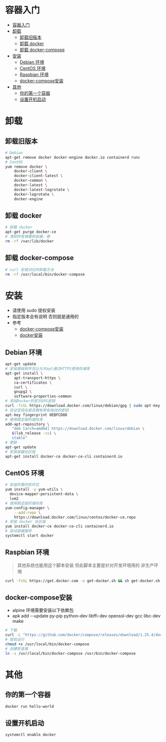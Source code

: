 # 容器入门

- [容器入门](#%e5%ae%b9%e5%99%a8%e5%85%a5%e9%97%a8)
- [卸载](#%e5%8d%b8%e8%bd%bd)
  - [卸载旧版本](#%e5%8d%b8%e8%bd%bd%e6%97%a7%e7%89%88%e6%9c%ac)
  - [卸载 docker](#%e5%8d%b8%e8%bd%bd-docker)
  - [卸载 docker-compose](#%e5%8d%b8%e8%bd%bd-docker-compose)
- [安装](#%e5%ae%89%e8%a3%85)
  - [Debian 环境](#debian-%e7%8e%af%e5%a2%83)
  - [CentOS 环境](#centos-%e7%8e%af%e5%a2%83)
  - [Raspbian 环境](#raspbian-%e7%8e%af%e5%a2%83)
  - [docker-compose安装](#docker-compose%e5%ae%89%e8%a3%85)
- [其他](#%e5%85%b6%e4%bb%96)
  - [你的第一个容器](#%e4%bd%a0%e7%9a%84%e7%ac%ac%e4%b8%80%e4%b8%aa%e5%ae%b9%e5%99%a8)
  - [设置开机启动](#%e8%ae%be%e7%bd%ae%e5%bc%80%e6%9c%ba%e5%90%af%e5%8a%a8)


# 卸载
## 卸载旧版本
```bash
# Debian
apt-get remove docker docker-engine docker.io containerd runc
# ContOS
yum remove docker \
    docker-client \
    docker-client-latest \
    docker-common \
    docker-latest \
    docker-latest-logrotate \
    docker-logrotate \
    docker-engine
```

## 卸载 docker
```bash
# 卸载 docker
apt-get purge docker-ce
# 清除所有镜像和容器、卷
rm -rf /var/lib/docker
```
## 卸载 docker-compose
```bash
# curl 安装对应的卸载方法
rm -rf /usr/local/bin/docker-compose
```

# 安装
+ 请使用 sudo 提权安装
+ 指定版本会有说明 否则就是通用的
+ 参考
  + [docker-compose安装](https://docs.docker.com/compose/install/)
  + [docker安装](https://docs.docker.com/install/linux/docker-ce/debian/#install-using-the-convenience-script)

## Debian 环境
```bash
apt-get update
# 安装基础软件包以允许apt通过HTTPS使用存储库
apt-get install \
    apt-transport-https \
    ca-certificates \
    curl \
    gnupg2 \
    software-properties-common
# 添加Docker的官方GPG密钥
curl -fsSL https://download.docker.com/linux/debian/gpg | sudo apt-key add -
# 验证您现在是否拥有带有指纹的密钥
apt-key fingerprint 0EBFCD88
# 使用稳定版的储存库
add-apt-repository \
   "deb [arch=amd64] https://download.docker.com/linux/debian \
   $(lsb_release -cs) \
   stable"
# 更新
apt-get update
# 安装容器社区版
apt-get install docker-ce docker-ce-cli containerd.io
```

## CentOS 环境
```bash
# 安装所需的软件包
yum install -y yum-utils \
  device-mapper-persistent-data \
  lvm2
# 使用稳定版的储存库
yum-config-manager \
    --add-repo \
    https://download.docker.com/linux/centos/docker-ce.repo
# 安装 docker 社区版
yum install docker-ce docker-ce-cli containerd.io
# 启动容器服务
systemctl start docker
```

## Raspbian 环境
>其他系统也能用这个脚本安装 但此脚本主要是针对开发环境用的 非生产环境
```bash
curl -fsSL https://get.docker.com -o get-docker.sh && sh get-docker.sh
```

## docker-compose安装
+ alpine 环境需要安装以下依赖包
+ apk add --update py-pip python-dev libffi-dev openssl-dev gcc libc-dev make
```bash
# 下载
curl -L "https://github.com/docker/compose/releases/download/1.25.4/docker-compose-$(uname -s)-$(uname -m)" -o /usr/local/bin/docker-compose
# 授权运行
chmod +x /usr/local/bin/docker-compose
# 创建软连接
ln -s /usr/local/bin/docker-compose /usr/bin/docker-compose
```




# 其他
## 你的第一个容器
```bash
docker run hello-world
```

## 设置开机启动
```bash
systemctl enable docker
```

